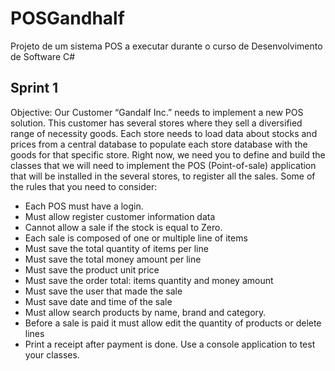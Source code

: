 # POSGandhalf
Projeto de um sistema POS a executar durante o curso de Desenvolvimento de Software C#

## Sprint 1
Objective:
Our Customer “Gandalf Inc.” needs to implement a new POS solution. This customer has several stores where they sell a diversified range of necessity goods.
Each store needs to load data about stocks and prices from a central database to populate each store database with the goods for that specific store.
Right now, we need you to define and build the classes that we will need to implement the POS (Point-of-sale) application that will be installed in the several stores, to register all the sales.
Some of the rules that you need to consider:
- Each POS must have a login.
- Must allow register customer information data
- Cannot allow a sale if the stock is equal to Zero.
- Each sale is composed of one or multiple line of items
- Must save the total quantity of items per line
- Must save the total money amount per line
- Must save the product unit price
- Must save the order total: items quantity and money amount
- Must save the user that made the sale
- Must save date and time of the sale
- Must allow search products by name, brand and category.
- Before a sale is paid it must allow edit the quantity of products or delete lines
- Print a receipt after payment is done.
Use a console application to test your classes.
